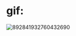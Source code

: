 # gif:

![892841932760432690](https://github.com/zylaunt/klee/assets/87878310/3177b035-3268-41f1-b0f5-4dc3847f6b94)
